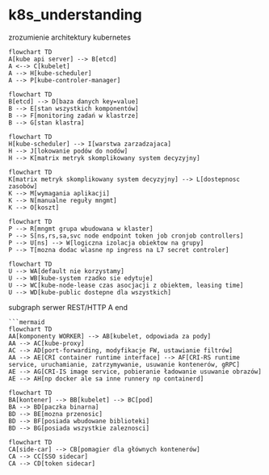 # k8s_understanding
zrozumienie architektury kubernetes

```mermaid
flowchart TD
A[kube api server] --> B[etcd]
A <--> C[kubelet]
A --> H[kube-scheduler]
A --> P[kube-controler-manager]
```
```mermaid
flowchart TD
B[etcd] --> D[baza danych key=value]
B --> E[stan wszystkich komponentów]
B --> F[monitoring zadań w klastrze]
B --> G[stan klastra]
```
```mermaid
flowchart TD
H[kube-scheduler] --> I[warstwa zarzadzajaca]
H --> J[lokowanie podów do nodów]
H --> K[matrix metryk skomplikowany system decyzyjny]
```
```mermaid
flowchart TD
K[matrix metryk skomplikowany system decyzyjny] --> L[dostepnosc zasobów]
K --> M[wymagania aplikacji]
K --> N[manualne reguły mngmt]
K --> O[koszt]
```
```mermaid
flowchart TD
P --> R[mngmt grupa wbudowana w klaster]
P --> S[ns,rs,sa,svc node endpoint token job cronjob controllers]
P --> U[ns] --> W[logiczna izolacja obiektow na grupy]
P --> T[mozna dodac wlasne np ingress na L7 secret controler]
```
```mermaid
flowchart TD
U --> WA[default nie korzystamy]
U --> WB[kube-system rzadko sie edytuje]
U --> WC[kube-node-lease czas asocjacji z obiektem, leasing time]
U --> WD[kube-public dostepne dla wszystkich]
```
subgraph serwer REST/HTTP
A
end
```
```mermaid
flowchart TD
AA[komponenty WORKER] --> AB[kubelet, odpowiada za pody]
AA --> AC[kube-proxy]
AC --> AD[port-forwarding, modyfikacje FW, ustawianie filtrów]
AA --> AE[CRI container runtime interface] --> AF[CRI-RS runtime service, uruchamianie, zatrzymywanie, usuwanie kontenerów, gRPC]
AE --> AG[CRI-IS image service, pobieranie ładowanie usuwanie obrazów]
AE --> AH[np docker ale sa inne runnery np containerd]
```
```mermaid
flowchart TD
BA[kontener] --> BB[kubelet] --> BC[pod]
BA --> BD[paczka binarna]
BD --> BE[mozna przenosic]
BD --> BF[posiada wbudowane biblioteki]
BD --> BG[posiada wszystkie zaleznosci]
```
```mermaid
flowchart TD
CA[side-car] --> CB[pomagier dla głównych kontenerów]
CA --> CC[SSO sidecar]
CA --> CD[token sidecar] 
```
